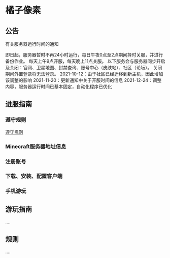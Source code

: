 # 橘子像素


## 公告

有关服务器运行时间的通知

即日起，服务器暂时不再24小时运行，每日午夜0点至2点期间择时关服，并进行备份作业。
每天上午9点开服，每天晚上11点关服。
以下服务会与服务器同步开启及关闭：官网、卫星地图、封禁查询、账号中心（皮肤站）、社区（论坛）。 关闭期间外置登录将无法登录。
2021-10-12：由于社区已经迁移到新主机，因此增加该调整的影响
2021-11-20：更新通知中关于开服时间的信息
2021-12-24：调整内容，服务器运行时间已基本固定，自动化程序已优化


## 进服指南

### 遵守规则
[遵守规则](/pages/join-guide/index.md)

### Minecraft服务器地址信息

### 注册账号

### 下载、安装、配置客户端

### 手机游玩

## 游玩指南

....


## 规则

....